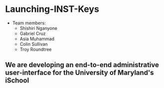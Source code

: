# Launching-INST-Keys

* Team members:
  * Shishiri Nganyone
  * Gabriel Cruz
  * Asia Muhammad
  * Colin Sullivan
  * Troy Roundtree

## We are developing an end-to-end administrative user-interface for the University of Maryland's iSchool
